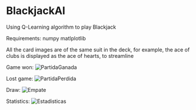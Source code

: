 # BlackjackAI
Using Q-Learning algorithm to play Blackjack

Requirements:
  numpy
  matlplotlib

All the card images are of the same suit in the deck, for example, the ace of clubs is displayed as the ace of hearts, to streamline


Game won:
![PartidaGanada](https://github.com/nicopavesio/BlackjackAI/assets/128377793/5c4369c7-b6bc-4032-9cca-629a6dfe335b)


Lost game:
![PartidaPerdida](https://github.com/nicopavesio/BlackjackAI/assets/128377793/7bf92922-8fe2-4d49-bb6f-e63f78e2b779)


Draw:
![Empate](https://github.com/nicopavesio/BlackjackAI/assets/128377793/14613b0f-0e58-415d-8ac8-86f5359011e6)


Statistics:
![Estadisticas](https://github.com/nicopavesio/BlackjackAI/assets/128377793/6e9debfe-27b8-4739-8e80-a2dba2a5cd95)
